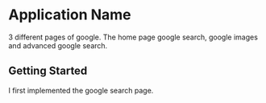 # Application Name

3 different pages of google. The home page google search, google images and advanced google search. 


## Getting Started

I first implemented the google search page. 
